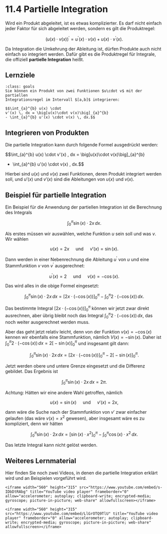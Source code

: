 # 11.4 Partielle Integration

Wird ein Produkt abgeleitet, ist es etwas komplizierter. Es darf nicht einfach
jeder Faktor für sich abgeleitet werden, sondern es gilt die Produktregel:

$$\left( u(x)\cdot v(x)\right)^{\prime} = u^{\prime}(x)\cdot v(x) +
u(x)\cdot v^{\prime}(x).$$

Da Integration die Umkehrung der Ableitung ist, dürfen Produkte auch nicht
einfach so integriert werden. Dafür gibt es die Produktregel für Integrale, die
offiziell **partielle Integration** heißt.

## Lernziele

```{admonition} Lernziele
:class: goals
Sie können ein Produkt von zwei Funktionen $u\cdot v$ mit der partiellen
Integrationsregel im Intervall $[a,b]$ integrieren:

$$\int_{a}^{b} u(x) \cdot
v'(x) \, dx = \big[u(x)\cdot v(x)\big]_{a}^{b}
- \int_{a}^{b} u'(x) \cdot v(x) \, dx.$$
```

## Integrieren von Produkten

Die partielle Integration kann durch folgende Formel ausgedrückt werden:

$$\int_{a}^{b} u(x) \cdot v'(x) \, dx = \big[u(x)\cdot v(x)\big]_{a}^{b}
- \int_{a}^{b} u'(x) \cdot v(x) \, dx.$$

Hierbei sind $u(x)$ und $v(x)$ zwei Funktionen, deren Produkt integriert werden
soll, und $u'(x)$ und $v'(x)$ sind die Ableitungen von $u(x)$ und $v(x)$.

## Beispiel für partielle Integration

Ein Beispiel für die Anwendung der partiellen Integration ist die Berechnung des
Integrals

$$\int_{0}^{\pi} \sin(x)\cdot 2x \, dx.$$

Als erstes müssen wir auswählen, welche Funktion $u$ sein soll und was $v$. Wir wählen

$$u(x)=2x \quad \text{ und } \quad v'(x)=\sin(x).$$

Dann werden in einer Nebenrechnung die Ableitung $u^{\prime}$ von $u$ und eine
Stammfunktion $v$ von $v^{\prime}$ ausgerechnet:

$$u^{\prime}(x) = 2 \quad \text{ und } \quad v(x)=-\cos(x).$$

Das wird alles in die obige Formel eingesetzt:

$$\int_{0}^{\pi} \sin(x)\cdot 2x \, dx = \big[2x \cdot \left(-\cos(x)\right)\big]_{0}^{\pi} -
\int_{0}^{\pi} 2 \cdot (-\cos(x)) \, dx.$$

Das bestimmte Integral $\big[2x \cdot \left(-\cos(x)\right)\big]_{0}^{\pi}$
können wir jetzt zwar direkt ausrechnen, aber übrig bleibt noch das Integral
$\int_{0}^{\pi} 2 \cdot (-\cos(x)) \, dx$, das noch weiter ausgerechnet werden
muss.

Aber das geht jetzt relativ leicht, denn von der Funktion $v(x)=-\cos(x)$ kennen wir ebenfalls eine Stammfunktion, nämlich $V(x)=-\sin(x)$. Daher ist $\int_{0}^{\pi} 2
\cdot (-\cos(x)) \, dx = 2 \big[-\sin(x)\big]_{0}^{\pi}$ und insgesamt gilt dann:

$$\int_{0}^{\pi} \sin(x)\cdot 2x \, dx = \big[2x \cdot
\left(-\cos(x)\right)\big]_{0}^{\pi} - 2 \big[-\sin(x)\big]_{0}^{\pi}.$$

Jetzt werden obere und untere Grenze eingesetzt und die Differenz gebildet. Das
Ergebnis ist

$$\int_{0}^{\pi} \sin(x)\cdot 2x \, dx = 2\pi.$$

Achtung: Hätten wir eine andere Wahl getroffen, nämlich

$$u(x)=\sin(x) \quad \text{ und } \quad v'(x)=2x,$$

dann wäre die Suche nach der Stammfunktion von $v'$ zwar einfacher gelaufen (das
wäre $v(x)=x^2$ gewesen), aber insgesamt wäre es zu kompliziert, denn wir hätten

$$\int_{0}^{\pi} \sin(x)\cdot 2x \, dx = \big[\sin(x)\cdot x^2 \big]_{0}^{\pi} -
\int_{0}^{\pi} \cos(x)\cdot x^2 \, dx.$$

Das letzte Integral kann nicht gelöst werden.

## Weiteres Lernmaterial

Hier finden Sie noch zwei Videos, in denen die partielle Integration erklärt
wird und an Beispielen vorgeführt wird.

```{dropdown} Video "Partielle Integration: Rechenregel" von Mathematische Methoden
<iframe width="560" height="315" src="https://www.youtube.com/embed/s-IDbDtRAbg" title="YouTube video player" frameborder="0" allow="accelerometer; autoplay; clipboard-write; encrypted-media; gyroscope; picture-in-picture; web-share" allowfullscreen></iframe>
```

```{dropdown} Video "Partielle Intgeration: Beispiele" von Mathematische Methoden
<iframe width="560" height="315" src="https://www.youtube.com/embed/LlGrOTQ9TlU" title="YouTube video player" frameborder="0" allow="accelerometer; autoplay; clipboard-write; encrypted-media; gyroscope; picture-in-picture; web-share" allowfullscreen></iframe>
```
